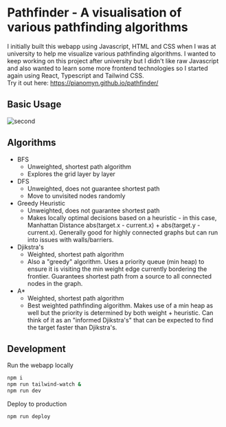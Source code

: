 # Pathfinder - A visualisation of various pathfinding algorithms
I initially built this webapp using Javascript, HTML and CSS when I was at university to help me visualize various pathfinding algorithms.
I wanted to keep working on this project after university but I didn't like raw Javascript and also wanted to learn some more frontend technologies so I started again using React, Typescript and Tailwind CSS.
<br/>
Try it out here: https://pianomyn.github.io/pathfinder/

## Basic Usage
![second](https://github.com/Pianomyn/pathfinder/assets/61450295/4d0b6138-1711-49db-b268-650123822125)

## Algorithms
- BFS
    - Unweighted, shortest path algorithm
    - Explores the grid layer by layer
- DFS
    - Unweighted, does not guarantee shortest path
    - Move to unvisited nodes randomly
- Greedy Heuristic
    - Unweighted, does not guarantee shortest path
    - Makes locally optimal decisions based on a heuristic - in this case, Manhattan Distance abs(target.x - current.x) + abs(target.y - current.x). Generally good for highly connected graphs but can run into issues with walls/barriers.
- Djikstra's
    - Weighted, shortest path algorithm
    - Also a "greedy" algorithm. Uses a priority queue (min heap) to ensure it is visiting
    the min weight edge currently bordering the frontier. Guarantees shortest path from a source to all connected nodes in the graph.
- A*
    - Weighted, shortest path algorithm
    - Best weighted pathfinding algorithm. Makes use of a min heap as well but the priority is determined by both weight + heuristic. Can think of it as an "informed Djikstra's" that can be expected to find the target faster than Djikstra's.

## Development
Run the webapp locally
```bash
npm i
npm run tailwind-watch &
npm run dev
```

Deploy to production
```bash
npm run deploy
```


